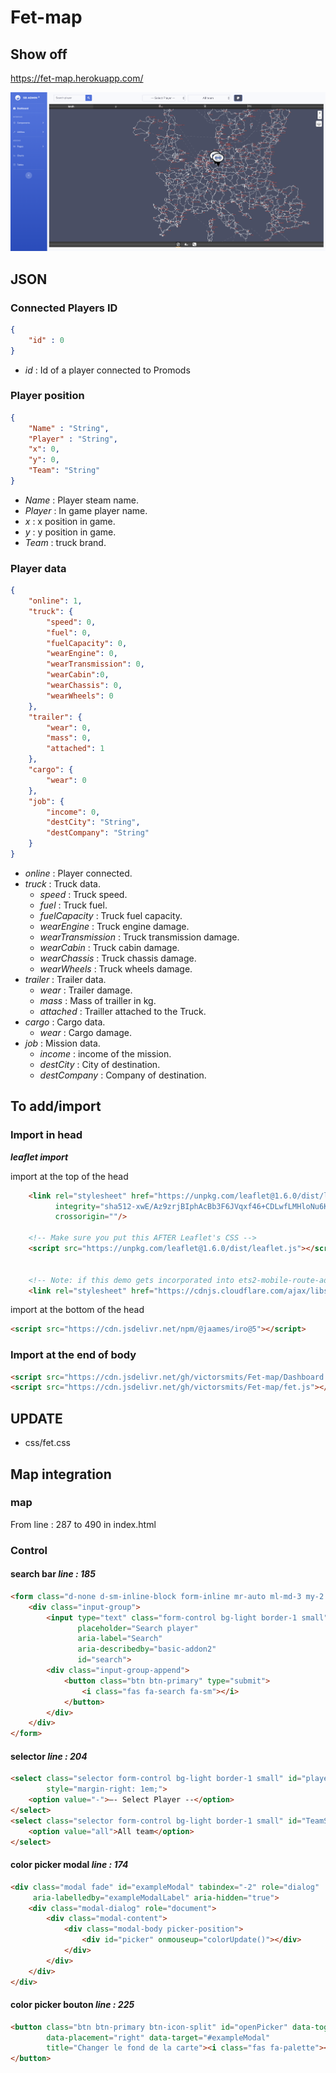 # Fet-map

## Show off

https://fet-map.herokuapp.com/

![Fet Map](show-off.png)

## JSON

### Connected Players ID

```json
{
    "id" : 0
}
```

- *id* : Id of a player connected to Promods

### Player position
```json
{
    "Name" : "String",
    "Player" : "String",
    "x": 0,
    "y": 0,
    "Team": "String"
}
```

- *Name* : Player steam name.
- *Player* : In game player name.
- *x* : x position in game.
- *y* : y position in game.
- *Team* : truck brand.

### Player data
```json
{
	"online": 1,
	"truck": {
		"speed": 0,
		"fuel": 0,
		"fuelCapacity": 0,
		"wearEngine": 0,
		"wearTransmission": 0,
		"wearCabin":0,
		"wearChassis": 0,
		"wearWheels": 0
	},
	"trailer": {
		"wear": 0,
		"mass": 0,
		"attached": 1
	},
	"cargo": {
		"wear": 0
	},
	"job": {
		"income": 0,
		"destCity": "String",
		"destCompany": "String"
	}
}
```

- *online* : Player connected.
- *truck* : Truck data.
	- *speed* : Truck speed.
	- *fuel* : Truck fuel.
	- *fuelCapacity* : Truck fuel capacity.
	- *wearEngine* : Truck engine damage.
	- *wearTransmission* : Truck transmission damage.
	- *wearCabin* : Truck cabin damage.
	- *wearChassis* : Truck chassis damage.
	- *wearWheels* : Truck wheels damage.
- *trailer* : Trailer data.
	- *wear* : Trailer damage.
	- *mass* : Mass of trailler in kg.
	- *attached* : Trailler attached to the Truck.
- *cargo* : Cargo data.
	- *wear* : Cargo damage.
- *job* : Mission data.
	- *income* : income of the mission.
	- *destCity* : City of destination.
	- *destCompany* : Company of destination.

## To add/import

### Import in head

***leaflet import***

import at the top of the head
```html
    <link rel="stylesheet" href="https://unpkg.com/leaflet@1.6.0/dist/leaflet.css"
          integrity="sha512-xwE/Az9zrjBIphAcBb3F6JVqxf46+CDLwfLMHloNu6KEQCAWi6HcDUbeOfBIptF7tcCzusKFjFw2yuvEpDL9wQ=="
          crossorigin=""/>

    <!-- Make sure you put this AFTER Leaflet's CSS -->
    <script src="https://unpkg.com/leaflet@1.6.0/dist/leaflet.js"></script>


    <!-- Note: if this demo gets incorporated into ets2-mobile-route-advisor, I'd recommend including a copy of these files. That way, it will work even without Internet connection. -->
    <link rel="stylesheet" href="https://cdnjs.cloudflare.com/ajax/libs/leaflet/1.0.0-beta.1/leaflet.css"/>
``` 

import at the bottom of the head
```html
<script src="https://cdn.jsdelivr.net/npm/@jaames/iro@5"></script>
```



### Import at the end of body

```html
<script src="https://cdn.jsdelivr.net/gh/victorsmits/Fet-map/Dashboard.js"></script>
<script src="https://cdn.jsdelivr.net/gh/victorsmits/Fet-map/fet.js"></script>
```

## UPDATE 
- css/fet.css

## Map integration

### map 
From line : 287 to 490 in index.html


### Control

#### search bar    _line : 185_

````html
<form class="d-none d-sm-inline-block form-inline mr-auto ml-md-3 my-2 my-md-0 mw-100" id="searchForm">
    <div class="input-group">
        <input type="text" class="form-control bg-light border-1 small"
               placeholder="Search player"
               aria-label="Search"
               aria-describedby="basic-addon2"
               id="search">
        <div class="input-group-append">
            <button class="btn btn-primary" type="submit">
                <i class="fas fa-search fa-sm"></i>
            </button>
        </div>
    </div>
</form>
````

#### selector    _line : 204_

`````html
<select class="selector form-control bg-light border-1 small" id="playerSelector"
        style="margin-right: 1em;">
    <option value="-">–- Select Player --</option>
</select>
<select class="selector form-control bg-light border-1 small" id="TeamSelector">
    <option value="all">All team</option>
</select>
`````

#### color picker modal _line : 174_

```html
<div class="modal fade" id="exampleModal" tabindex="-2" role="dialog"
     aria-labelledby="exampleModalLabel" aria-hidden="true">
    <div class="modal-dialog" role="document">
        <div class="modal-content">
            <div class="modal-body picker-position">
                <div id="picker" onmouseup="colorUpdate()"></div>
            </div>
        </div>
    </div>
</div>
```

#### color picker bouton _line : 225_

```html
<button class="btn btn-primary btn-icon-split" id="openPicker" data-toggle="modal"
        data-placement="right" data-target="#exampleModal"
        title="Changer le fond de la carte"><i class="fas fa-palette"></i>
</button>
`````

